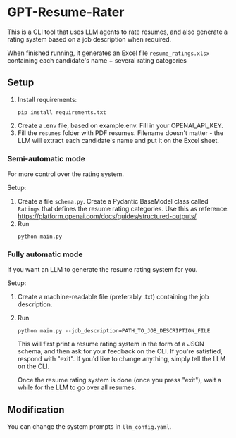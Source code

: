 # GPT-Resume-Rater

This is a CLI tool that uses LLM agents to rate resumes, and also generate a rating system based on a job description when required.

When finished running, it generates an Excel file `resume_ratings.xlsx` containing each candidate's name + several rating categories

## Setup

1. Install requirements:
    ```
    pip install requirements.txt
    ```
2. Create a .env file, based on example.env. Fill in your OPENAI_API_KEY.
3. Fill the `resumes` folder with PDF resumes. Filename doesn't matter - the LLM will extract each candidate's name and put it on the Excel sheet.

### Semi-automatic mode

For more control over the rating system.

Setup:

1. Create a file `schema.py`. Create a Pydantic BaseModel class called `Ratings` that defines the resume rating categories. Use this as reference: https://platform.openai.com/docs/guides/structured-outputs/
2. Run
    ```
    python main.py
    ```

### Fully automatic mode

If you want an LLM to generate the resume rating system for you.

Setup:

1. Create a machine-readable file (preferably .txt) containing the job description.
2. Run
    ```
    python main.py --job_description=PATH_TO_JOB_DESCRIPTION_FILE
    ```

    This will first print a resume rating system in the form of a JSON schema, and then ask for your feedback on the CLI.
    If you're satisfied, respond with "exit". If you'd like to change anything, simply tell the LLM on the CLI.

    Once the resume rating system is done (once you press "exit"), wait a while for the LLM to go over all resumes.

## Modification
You can change the system prompts in `llm_config.yaml`.
